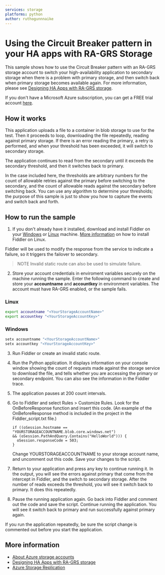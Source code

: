```yaml
---
services: storage
platforms: python
author: ruthogunnnaike
---
```


# Using the Circuit Breaker pattern in your HA apps with RA-GRS Storage

This sample shows how to use the Circuit Breaker pattern with an RA-GRS storage account to switch your high-availability application to secondary storage when there is a problem with primary storage, and then switch back when primary storage becomes available 
again. For more information, please see [Designing HA Apps with RA-GRS storage](https://docs.microsoft.com/azure/storage/common/storage-designing-ha-apps-with-ragrs).

If you don't have a Microsoft Azure subscription, you can
get a FREE trial account <a href="http://go.microsoft.com/fwlink/?LinkId=330212">here</a>.

## How it works

This application uploads a file to a container in blob storage to use for the test. 
Then it proceeds to loop, downloading the file repeatedly, reading against primary storage. 
If there is an error reading the primary, a retry is performed, and when your threshold has 
been exceeded, it will switch to secondary storage. 

The application continues to read from the secondary until it exceeds the secondary threshold, and then it switches back to primary. 

In the case included here, the thresholds are arbitrary numbers for the count of allowable retries against the primary before switching to the secondary, and the count of allowable reads against the secondary before switching back. You can use any algorithm to determine your thresholds; the purpose of this sample is just to show you how to capture the events and switch back and forth. 

## How to run the sample

1.  If you don't already have it installed, download and install Fiddler on your [Windows](https://www.telerik.com/download/fiddler) or [Linux](http://telerik-fiddler.s3.amazonaws.com/fiddler/fiddler-linux.zip) machine. [More information](https://www.telerik.com/blogs/fiddler-for-linux-beta-is-here) on how to install Fiddler on Linux. 
 
Fiddler will be used to modify the response from the service to indicate a failure, so it triggers the failover to secondary.

>NOTE
>Invalid static route can also be used to simulate failure. 

2. Store your account credentials in enviroment variables securely on the machine running the sample. Enter the following command to create and store your **accountname** and **accountkey** in environment variables. 
The account must have RA-GRS enabled, or the sample fails. 

### Linux 
```bash
export accountname "<YourStorageAccountName>"
export accountkey "<YourStorageAccountKey>"
```

### Windows 
```cmd
setx accountname "<YourStorageAccountName>"
setx accountkey "<YourStorageAccountKey>"
```

3. Run Fiddler or create an invalid static route. 

4. Run the Python application. It displays information on your console window showing the count of requests made against the storage service to download the file, and tells whether you are accessing the primary or secondary endpoint. You can also see the information in the Fiddler trace. 

5. The application pauses at 200 count intervals.

6. Go to Fiddler and select Rules > Customize Rules. Look for the OnBeforeResponse function and insert this code. (An example of the OnBeforeResponse method is included in the project in the Fiddler_script.txt file.)

    ```
    if ((oSession.hostname == "YOURSTORAGEACCOUNTNAME.blob.core.windows.net") 
    && (oSession.PathAndQuery.Contains("HelloWorld"))) {
      oSession.responseCode = 503;  
    }
    ```

    Change YOURSTORAGEACCOUNTNAME to your storage account name, and uncomment out this code. Save your changes to the script. 

7. Return to your application and press any key to continue running it. In the output, you will see the errors against primary that come from the intercept in Fiddler, and the switch to secondary storage. After the number of reads exceeds the threshold, you will see it switch back to primary. It does this repeatedly. 

8. Pause the running application again. Go back into Fiddler and comment out the code 
and save the script. Continue running the application. You will see it switch back to primary and run successfully against primary again.

If you run the application repeatedly, be sure the script change is commented out before you start the application. 

## More information

- [About Azure storage accounts](https://docs.microsoft.com/azure/storage/storage-create-storage-account)
- [Designing HA Apps with RA-GRS storage](https://docs.microsoft.com/azure/storage/common/storage-designing-ha-apps-with-ragrs)
- [Azure Storage Replication](https://docs.microsoft.com/azure/storage/storage-redundancy)
